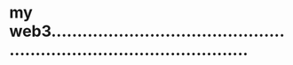# my web3...........................................................................................
